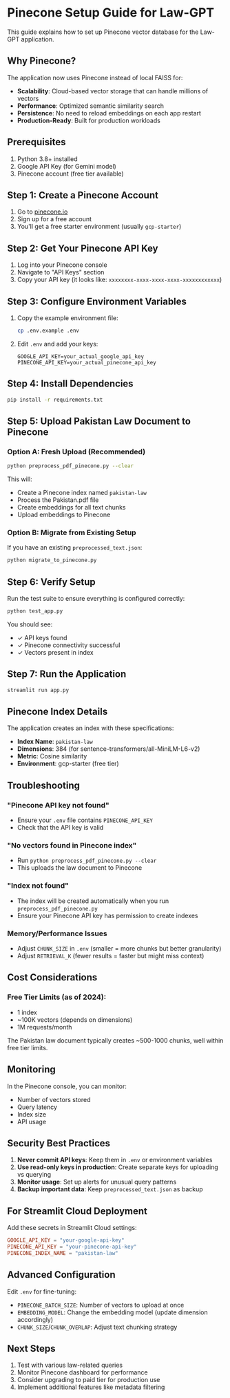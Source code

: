 # Pinecone Setup Guide for Law-GPT

This guide explains how to set up Pinecone vector database for the Law-GPT application.

## Why Pinecone?

The application now uses Pinecone instead of local FAISS for:
- **Scalability**: Cloud-based vector storage that can handle millions of vectors
- **Performance**: Optimized semantic similarity search
- **Persistence**: No need to reload embeddings on each app restart
- **Production-Ready**: Built for production workloads

## Prerequisites

1. Python 3.8+ installed
2. Google API Key (for Gemini model)
3. Pinecone account (free tier available)

## Step 1: Create a Pinecone Account

1. Go to [pinecone.io](https://www.pinecone.io/)
2. Sign up for a free account
3. You'll get a free starter environment (usually `gcp-starter`)

## Step 2: Get Your Pinecone API Key

1. Log into your Pinecone console
2. Navigate to "API Keys" section
3. Copy your API key (it looks like: `xxxxxxxx-xxxx-xxxx-xxxx-xxxxxxxxxxxx`)

## Step 3: Configure Environment Variables

1. Copy the example environment file:
   ```bash
   cp .env.example .env
   ```

2. Edit `.env` and add your keys:
   ```env
   GOOGLE_API_KEY=your_actual_google_api_key
   PINECONE_API_KEY=your_actual_pinecone_api_key
   ```

## Step 4: Install Dependencies

```bash
pip install -r requirements.txt
```

## Step 5: Upload Pakistan Law Document to Pinecone

### Option A: Fresh Upload (Recommended)
```bash
python preprocess_pdf_pinecone.py --clear
```

This will:
- Create a Pinecone index named `pakistan-law`
- Process the Pakistan.pdf file
- Create embeddings for all text chunks
- Upload embeddings to Pinecone

### Option B: Migrate from Existing Setup
If you have an existing `preprocessed_text.json`:
```bash
python migrate_to_pinecone.py
```

## Step 6: Verify Setup

Run the test suite to ensure everything is configured correctly:
```bash
python test_app.py
```

You should see:
- ✓ API keys found
- ✓ Pinecone connectivity successful
- ✓ Vectors present in index

## Step 7: Run the Application

```bash
streamlit run app.py
```

## Pinecone Index Details

The application creates an index with these specifications:
- **Index Name**: `pakistan-law`
- **Dimensions**: 384 (for sentence-transformers/all-MiniLM-L6-v2)
- **Metric**: Cosine similarity
- **Environment**: gcp-starter (free tier)

## Troubleshooting

### "Pinecone API key not found"
- Ensure your `.env` file contains `PINECONE_API_KEY`
- Check that the API key is valid

### "No vectors found in Pinecone index"
- Run `python preprocess_pdf_pinecone.py --clear`
- This uploads the law document to Pinecone

### "Index not found"
- The index will be created automatically when you run `preprocess_pdf_pinecone.py`
- Ensure your Pinecone API key has permission to create indexes

### Memory/Performance Issues
- Adjust `CHUNK_SIZE` in `.env` (smaller = more chunks but better granularity)
- Adjust `RETRIEVAL_K` (fewer results = faster but might miss context)

## Cost Considerations

### Free Tier Limits (as of 2024):
- 1 index
- ~100K vectors (depends on dimensions)
- 1M requests/month

The Pakistan law document typically creates ~500-1000 chunks, well within free tier limits.

## Monitoring

In the Pinecone console, you can monitor:
- Number of vectors stored
- Query latency
- Index size
- API usage

## Security Best Practices

1. **Never commit API keys**: Keep them in `.env` or environment variables
2. **Use read-only keys in production**: Create separate keys for uploading vs querying
3. **Monitor usage**: Set up alerts for unusual query patterns
4. **Backup important data**: Keep `preprocessed_text.json` as backup

## For Streamlit Cloud Deployment

Add these secrets in Streamlit Cloud settings:
```toml
GOOGLE_API_KEY = "your-google-api-key"
PINECONE_API_KEY = "your-pinecone-api-key"
PINECONE_INDEX_NAME = "pakistan-law"
```

## Advanced Configuration

Edit `.env` for fine-tuning:
- `PINECONE_BATCH_SIZE`: Number of vectors to upload at once
- `EMBEDDING_MODEL`: Change the embedding model (update dimension accordingly)
- `CHUNK_SIZE`/`CHUNK_OVERLAP`: Adjust text chunking strategy

## Next Steps

1. Test with various law-related queries
2. Monitor Pinecone dashboard for performance
3. Consider upgrading to paid tier for production use
4. Implement additional features like metadata filtering